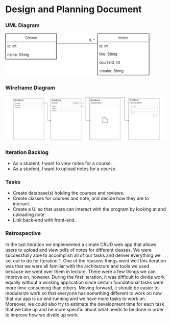 # Design and Planning Document

### UML Diagram
![uml](uml.png)

### Wireframe Diagram

![wire](wire.png)

### Iteration Backlog

* As a student, I want to view notes for a course.
* As a student, I want to upload notes for a course.

### Tasks
* Create database(s) holding the courses and reviews.
* Create classes for courses and note, and decide how they are to interact.
* Create a UI so that users can interact with the program by looking at and uploading note.
* Link back-end with front-end. 

### Retrospective
In the last iteration we implemented a simple CRUD web app that allows users to upload and view pdfs of notes for different classes. We were successfully able to accomplish all of our tasks and deliver everything we set out to do for Iteration 1. One of the reasons things went well this iteration was that we were all familiar with the architecture and tools we used because we went over them in lecture. There were a few things we can improve on, however. During the first iteration, it was difficult to divide work equally without a working application since certain foundational tasks were more time consuming than others. Moving forward, it should be easier to modularize work so that everyone has something different to work on now that our app is up and running and we have more tasks to work on. Moreover, we could also try to estimate the development time for each task that we take up and be more specific about what needs to be done in order to improve how we divide up work.

